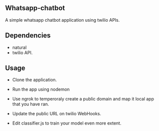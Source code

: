 ## Whatsapp-chatbot

A simple whatsapp chatbot application using twilio APIs.

## Dependencies

- natural
- twilio API.

## Usage

- Clone the application.

- Run the app using nodemon

- Use ngrok to temperoraly create a public domain and map it local app that you have ran.

- Update the public URL on twilio WebHooks.

- Edit classifier.js to train your model even more extent.
